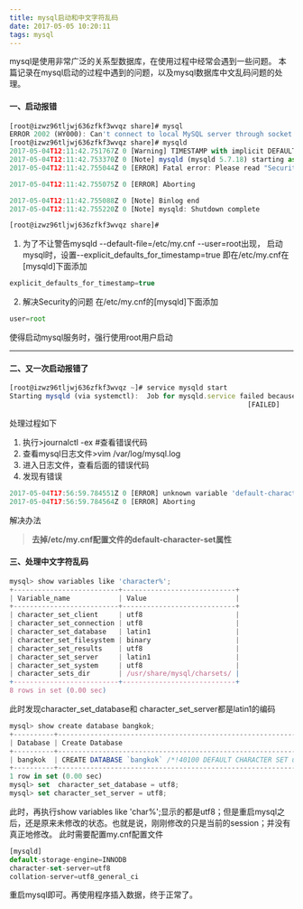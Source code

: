 ```yaml
---
title: mysql启动和中文字符乱码
date: 2017-05-05 10:20:11
tags: mysql
---
```

mysql是使用非常广泛的关系型数据库，在使用过程中经常会遇到一些问题。
本篇记录在mysql启动的过程中遇到的问题，以及mysql数据库中文乱码问题的处理。
<!--more-->
#### 一、启动报错
```js
[root@izwz96tljwj636zfkf3wvqz share]# mysql
ERROR 2002 (HY000): Can't connect to local MySQL server through socket '/var/lib/mysql/mysql.sock' (2)
[root@izwz96tljwj636zfkf3wvqz share]# mysqld
2017-05-04T12:11:42.751767Z 0 [Warning] TIMESTAMP with implicit DEFAULT value is deprecated. Please use --explicit_defaults_for_timestamp server option (see documentation for more details).
2017-05-04T12:11:42.753370Z 0 [Note] mysqld (mysqld 5.7.18) starting as process 2797 ...
2017-05-04T12:11:42.755044Z 0 [ERROR] Fatal error: Please read "Security" section of the manual to find out how to run mysqld as root!

2017-05-04T12:11:42.755075Z 0 [ERROR] Aborting

2017-05-04T12:11:42.755088Z 0 [Note] Binlog end
2017-05-04T12:11:42.755220Z 0 [Note] mysqld: Shutdown complete

[root@izwz96tljwj636zfkf3wvqz share]# 

```



1. 为了不让警告mysqld --default-file=/etc/my.cnf --user=root出现，
启动mysql时，设置--explicit_defaults_for_timestamp=true
即在/etc/my.cnf在[mysqld]下面添加
```js
explicit_defaults_for_timestamp=true
```
2. 解决Security的问题
在/etc/my.cnf的[mysqld]下面添加
```js
user=root
```
使得启动mysql服务时，强行使用root用户启动

----
#### 二、又一次启动报错了
```js
[root@izwz96tljwj636zfkf3wvqz ~]# service mysqld start
Starting mysqld (via systemctl):  Job for mysqld.service failed because the control process exited with error code. See "systemctl status mysqld.service" and "journalctl -xe" for details.
                                                           [FAILED]

```

处理过程如下
1. 执行>journalctl -ex  #查看错误代码
2. 查看mysql日志文件>vim /var/log/mysql.log
3. 进入日志文件，查看后面的错误代码
4. 发现有错误
```js
2017-05-04T17:56:59.784551Z 0 [ERROR] unknown variable 'default-character-set=utf8'
2017-05-04T17:56:59.784564Z 0 [ERROR] Aborting
```

解决办法  
>**去掉/etc/my.cnf配置文件的default-character-set属性**

#### 三、处理中文字符乱码
```js
mysql> show variables like 'character%';
+--------------------------+----------------------------+
| Variable_name            | Value                      |
+--------------------------+----------------------------+
| character_set_client     | utf8                       |
| character_set_connection | utf8                       |
| character_set_database   | latin1                     |
| character_set_filesystem | binary                     |
| character_set_results    | utf8                       |
| character_set_server     | latin1                     |
| character_set_system     | utf8                       |
| character_sets_dir       | /usr/share/mysql/charsets/ |
+--------------------------+----------------------------+
8 rows in set (0.00 sec)
```
此时发现character_set_database和 character_set_server都是latin1的编码

```js
mysql> show create database bangkok;
+----------+-----------------------------------------------------------------------------------+
| Database | Create Database                                                                   |
+----------+-----------------------------------------------------------------------------------+
| bangkok  | CREATE DATABASE `bangkok` /*!40100 DEFAULT CHARACTER SET utf8 COLLATE utf8_bin */ |
+----------+-----------------------------------------------------------------------------------+
1 row in set (0.00 sec)
mysql> set  character_set_database = utf8;
mysql> set character_set_server = utf8;
```
此时，再执行show variables like 'char%';显示的都是utf8；但是重启mysql之后，还是原来未修改的状态。也就是说，刚刚修改的只是当前的session；并没有真正地修改。
此时需要配置my.cnf配置文件
```js
[mysqld]
default-storage-engine=INNODB
character-set-server=utf8
collation-server=utf8_general_ci
```
重启mysql即可。再使用程序插入数据，终于正常了。
